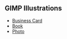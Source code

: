 ## GIMP Illustrations

* [Business Card](https://github.com/nikunjpansari/GIMP-Implementation/blob/main/businesscard.xcf)
* [Book](https://github.com/nikunjpansari/GIMP-Implementation/blob/main/BOOK.xcf)
* [Photo](https://github.com/nikunjpansari/GIMP-Implementation/blob/main/photo.xcf) 
